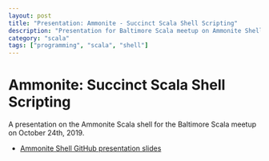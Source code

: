 ```yaml
---
layout: post
title: "Presentation: Ammonite - Succinct Scala Shell Scripting"
description: "Presentation for Baltimore Scala meetup on Ammonite Shell"
category: "scala"
tags: ["programming", "scala", "shell"]
---
```


# Ammonite: Succinct Scala Shell Scripting
A presentation on the Ammonite Scala shell for the Baltimore Scala meetup on October 24th, 2019.

* [Ammonite Shell GitHub presentation slides](https://github.com/medale/prez-ammonite-scala-shell/blob/master/presentation/AmmoniteShell.pdf)
